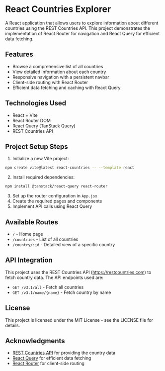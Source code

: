# React Countries Explorer

A React application that allows users to explore information about different countries using the REST Countries API. This project demonstrates the implementation of React Router for navigation and React Query for efficient data fetching.

## Features

- Browse a comprehensive list of all countries
- View detailed information about each country
- Responsive navigation with a persistent navbar
- Client-side routing with React Router
- Efficient data fetching and caching with React Query

## Technologies Used

- React + Vite
- React Router DOM
- React Query (TanStack Query)
- REST Countries API

## Project Setup Steps

1. Initialize a new Vite project:
```bash
npm create vite@latest react-countries -- --template react
```

2. Install required dependencies:
```bash
npm install @tanstack/react-query react-router
```

3. Set up the router configuration in `App.jsx`
4. Create the required pages and components
5. Implement API calls using React Query

## Available Routes

- `/` - Home page
- `/countries` - List of all countries
- `/country/:id` - Detailed view of a specific country

## API Integration

This project uses the REST Countries API (https://restcountries.com) to fetch country data. The API endpoints used are:

- `GET /v3.1/all` - Fetch all countries
- `GET /v3.1/name/{name}` - Fetch country by name

## License

This project is licensed under the MIT License - see the LICENSE file for details.

## Acknowledgments

- [REST Countries API](https://restcountries.com) for providing the country data
- [React Query](https://tanstack.com/query/latest) for efficient data fetching
- [React Router](https://reactrouter.com) for client-side routing
